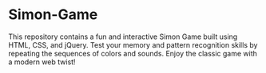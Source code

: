 # Simon-Game
This repository contains a fun and interactive Simon Game built using HTML, CSS, and jQuery. Test your memory and pattern recognition skills by repeating the sequences of colors and sounds. Enjoy the classic game with a modern web twist!
